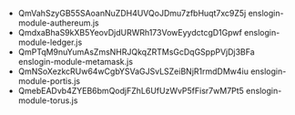 * QmVahSzyGB55SAoanNuZDH4UVQoJDmu7zfbHuqt7xc9Z5j enslogin-module-authereum.js
* QmdxaBhaS9kXB5YeovDjdURWRh173VowEyydctcgD1Gpwf enslogin-module-ledger.js
* QmPTqM9nuYumAsZmsNHRJQkqZRTMsGcDqGSppPVjDj3BFa enslogin-module-metamask.js
* QmNSoXezkcRUw64wCgbYSVaGJSvLSZeiBNjR1rmdDMw4iu enslogin-module-portis.js
* QmebEADvb4ZYEB6bmQodjFZhL6UfUzWvP5fFisr7wM7Pt5 enslogin-module-torus.js
